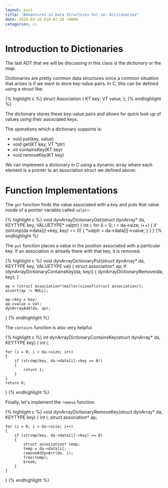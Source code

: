 ```yaml
---
layout: post
title: "Adventures in Data Structures Vol 14: Dictionaries"
date: 2020-03-16 010:07:28 +0000
categories: cs
---
```


# Introduction to Dictionaries

The last ADT that we will be discussing in this class is the *dictionary* or the *map*.

Dictionaries are pretty common data structures since a common situation that arises is if we want to store key-value pairs.
In C, this can be defined using a struct like:

{% highlight c %}
struct Association 
{
	KT key;
	VT value;
};
{% endhighlight %}

The dictionary stores these key-value pairs and allows for quick look up of values *using* their associated keys.

The operations which a dictionary supports is:

+ void put(key, value)
+ void get(KT key, VT *ptr)
+ int containsKey(KT key) 
+ void removeKey(KT key)

We can implement a dictionary in C using a dynamic array where each element is a pointer to an association struct we defined above:

# Function Implementations

The `get` function finds the value associated with a key and puts that value inside of a pointer variable called `valptr`.

{% highlight c %}
void dynArrayDictionaryGet(struct dynArray* da, KEYTYPE key, VALUETYPE* valptr)
{
	int i;
	for (i = 0; i < da->size; i++)
	{
		if (strcmp(da->data[i]->key, key) == 0)
		{
			*valptr = da->data[i]->value;
		}
	}
}
{% endhighlight %}

The `put` function places a value in the position associated with a particular key.
If an association is already there with that key, it is removed.

{% highlight c %}
void dynArrayDictionaryPut(struct dynArray* da, KEYTYPE key, VALUETYPE val)
{
	struct association* ap;
	if (dynArrayDictionaryContainsKey(da, key))
	{
		dynArrayDictionaryRemove(da, key);
	}

	ap = (struct association*)malloc(sizeof(struct association));
	assert(ap != NULL);

	ap->key = key;
	ap->value = val;
	dynArrayAdd(da, ap);
}
{% endhighlight %}

The `contains` function is also very helpful.

{% highlight c %}
int dynArrayDictionaryContainsKey(struct dynArray* da, KEYTYPE key)
{
	int i;

	for (i = 0; i < da->size; i++)
	{
		if (strcmp(key, da->data[i]->key == 0))
		{
			return 1;
		}
	}
	return 0;
}
{% endhighlight %}

Finally, let's implement the `remove` function.

{% highlight c %}
void dynArrayDictionaryRemoveKey(struct dynArray* da, KEYTYPE key)
{
	int i;
	struct association* ap;

	for (i = 0; i < da->szie; i++)
	{
		if (strcmp(key, da->data[i]->key) == 0)
		{
			struct association* temp;
			temp = da->data[i];
			removeAtDynArr(da, i);
			free(temp);
			break;
		}
	}
}
{% endhighlight %}
